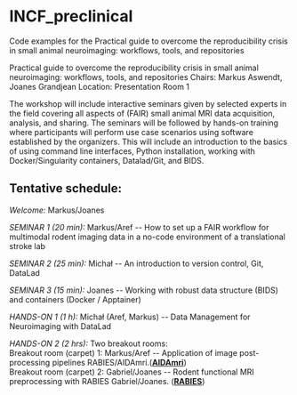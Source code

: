# INCF_preclinical
Code examples for the Practical guide to overcome the reproducibility crisis in small animal neuroimaging: workflows, tools, and repositories

Practical guide to overcome the reproducibility crisis in small animal neuroimaging: workflows, tools, and repositories
Chairs: Markus Aswendt, Joanes Grandjean
Location: Presentation Room 1

The workshop will include interactive seminars given by selected experts in the field covering all aspects of (FAIR) small animal MRI data acquisition, analysis, and sharing. The seminars will be followed by hands-on training where participants will perform use case scenarios using software established by the organizers. This will include an introduction to the basics of using command line interfaces, Python installation, working with Docker/Singularity containers, Datalad/Git, and BIDS.

## **Tentative schedule:**   
*Welcome:* Markus/Joanes

*SEMINAR 1 (20 min):*  Markus/Aref -- How to set up a FAIR workflow for multimodal rodent imaging data in a no-code environment of a translational stroke lab

*SEMINAR 2 (25 min):*  Michał -- An introduction to version control, Git, DataLad  

*SEMINAR 3 (15 min):* Joanes -- Working with robust data structure (BIDS) and containers (Docker / Apptainer)  

*HANDS-ON 1 (1 h):* Michał (Aref, Markus) -- Data Management for Neuroimaging with DataLad   

*HANDS-ON 2 (2 hrs):* Two breakout rooms:    
Breakout room (carpet) 1: Markus/Aref -- Application of image post-processing pipelines RABIES/AIDAmri.([**AIDAmri**](https://github.com/Aswendt-Lab/AIDAmri/tree/workshop))   
Breakout room (carpet) 2: Gabriel/Joanes -- Rodent functional MRI preprocessing with RABIES Gabriel/Joanes. ([**RABIES**](https://github.com/CoBrALab/RABIES))
